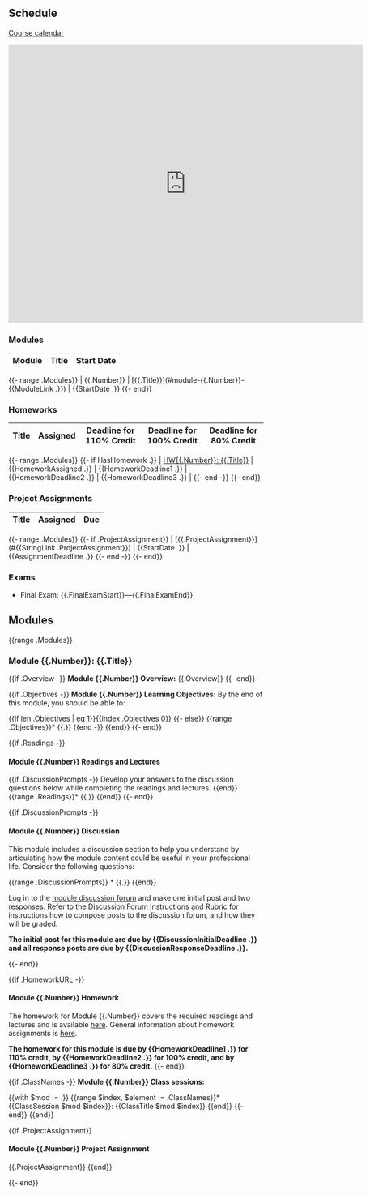 ## Schedule

[Course calendar](https://calendar.google.com/calendar/embed?src=c_fqvrphqptlccpp6pubokjsraj0%40group.calendar.google.com)

<iframe src="https://calendar.google.com/calendar/embed?src=c_fqvrphqptlccpp6pubokjsraj0%40group.calendar.google.com" style="border: 0" width="700" height="550" frameborder="0" scrolling="no"></iframe>

### Modules

| Module | Title | Start Date |
| -- | -- | -- |
{{- range .Modules}}
| {{.Number}} | [{{.Title}}](#module-{{.Number}}-{{ModuleLink .}}) | {{StartDate .}}
{{- end}}

<!-- ### Discussions

| Title | Assigned | Initial Post Due | Response Posts Due |
| -- | -- | -- | -- |
{{- range .Modules}}
{{- if .DiscussionURL}}
| [{{.Title}}](#module-{{.Number}}-discussion) | {{DiscussionAssigned .}} | {{DiscussionInitialDeadline .}} | {{DiscussionResponseDeadline .}}
{{- end -}}
{{- end}}
-->

### Homeworks

Title | Assigned | Deadline for 110% Credit | Deadline for 100% Credit | Deadline for 80% Credit |
| -- | -- | -- | -- | -- |
{{- range .Modules}}
{{- if HasHomework .}}
| [HW{{.Number}}: {{.Title}}]({{PLWebsite}}) | {{HomeworkAssigned .}} | {{HomeworkDeadline1 .}} | {{HomeworkDeadline2 .}} | {{HomeworkDeadline3 .}} |
{{- end -}}
{{- end}}

### Project Assignments

| Title | Assigned | Due |
| -- | -- | -- |
{{- range .Modules}}
{{- if .ProjectAssignment}}
| [{{.ProjectAssignment}}](#{{StringLink .ProjectAssignment}}) | {{StartDate .}} | {{AssignmentDeadline .}}
{{- end -}}
{{- end}}

### Exams

* Final Exam: {{.FinalExamStart}}—{{.FinalExamEnd}}


## Modules

{{range .Modules}}
### Module {{.Number}}: {{.Title}}

{{if .Overview -}}
**Module {{.Number}} Overview:** {{.Overview}}
{{- end}}

{{if .Objectives -}}
**Module {{.Number}} Learning Objectives:** By the end of this module, you should be able to:

{{if len .Objectives | eq 1}}{{index .Objectives 0}}
{{- else}}
{{range .Objectives}}* {{.}}
{{end -}}
{{end}}
{{- end}}

{{if .Readings -}}
#### Module {{.Number}} Readings and Lectures
{{if .DiscussionPrompts -}}
Develop your answers to the discussion questions below while completing the readings and lectures.
{{end}}
{{range .Readings}}* {{.}}
{{end}}
{{- end}}

{{if .DiscussionPrompts -}}
#### Module {{.Number}} Discussion

This module includes a discussion section to help you understand by articulating how the module content could be useful in your professional life.
Consider the following questions:

{{range .DiscussionPrompts}}  * {{.}}
{{end}}

Log in to the [module discussion forum]({{.DiscussionURL}}) and make one initial post and two responses.
Refer to the [Discussion Forum Instructions and Rubric](#discussion-forum-instructions-and-rubric) for instructions how to compose posts to the discussion forum, and how they will be graded.

**The initial post for this module are due by {{DiscussionInitialDeadline .}} and all response posts are due by {{DiscussionResponseDeadline .}}.**

{{- end}}

{{if .HomeworkURL -}}
#### Module {{.Number}} Homework
The homework for Module {{.Number}} covers the required readings and lectures and is available [here]({{.HomeworkURL}}).
General information about homework assignments is [here](#homeworks-and-exams).

**The homework for this module is due by {{HomeworkDeadline1 .}} for 110% credit, by {{HomeworkDeadline2 .}} for 100% credit, and by {{HomeworkDeadline3 .}} for 80% credit.**
{{- end}}

{{if .ClassNames -}}
**Module {{.Number}} Class sessions:**

{{with $mod := .}}
{{range $index, $element := .ClassNames}}* {{ClassSession $mod $index}}: {{ClassTitle $mod $index}}
{{end}}
{{- end}}
{{end}}

{{if .ProjectAssignment}}
#### Module {{.Number}} Project Assignment
{{.ProjectAssignment}}
{{end}}

{{- end}}
